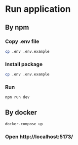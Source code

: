 # Run application

## By npm

### Copy .env file

```sh
cp .env .env.example
```

### Install package

```sh
cp .env .env.example
```

### Run

```sh
npm run dev
```

## By docker

```sh
docker-compose up
```

### Open http://localhost:5173/

